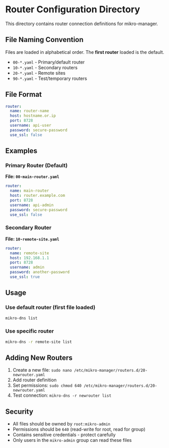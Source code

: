 # Router Configuration Directory

This directory contains router connection definitions for mikro-manager.

## File Naming Convention

Files are loaded in alphabetical order. The **first router** loaded is the default.

- `00-*.yaml` - Primary/default router
- `10-*.yaml` - Secondary routers
- `20-*.yaml` - Remote sites
- `90-*.yaml` - Test/temporary routers

## File Format

```yaml
router:
  name: router-name
  host: hostname.or.ip
  port: 8728
  username: api-user
  password: secure-password
  use_ssl: false
```

## Examples

### Primary Router (Default)
**File: `00-main-router.yaml`**
```yaml
router:
  name: main-router
  host: router.example.com
  port: 8728
  username: api-admin
  password: secure-password
  use_ssl: false
```

### Secondary Router
**File: `10-remote-site.yaml`**
```yaml
router:
  name: remote-site
  host: 192.168.1.1
  port: 8728
  username: admin
  password: another-password
  use_ssl: true
```

## Usage

### Use default router (first file loaded)
```bash
mikro-dns list
```

### Use specific router
```bash
mikro-dns -r remote-site list
```

## Adding New Routers

1. Create a new file: `sudo nano /etc/mikro-manager/routers.d/20-newrouter.yaml`
2. Add router definition
3. Set permissions: `sudo chmod 640 /etc/mikro-manager/routers.d/20-newrouter.yaml`
4. Test connection: `mikro-dns -r newrouter list`

## Security

- All files should be owned by `root:mikro-admin`
- Permissions should be `640` (read-write for root, read for group)
- Contains sensitive credentials - protect carefully
- Only users in the `mikro-admin` group can read these files
